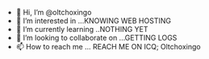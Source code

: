 - 👋 Hi, I’m @oltchoxingo
- 👀 I’m interested in ...KNOWING WEB HOSTING 
- 🌱 I’m currently learning ..NOTHING YET
- 💞️ I’m looking to collaborate on ...GETTING LOGS
- 📫 How to reach me ...
REACH ME ON ICQ; Oltchoxingo

<!--- 
oltchoxingo/oltchoxingo is a ✨ special ✨ repository because its `README.md` (this file) appears on your GitHub profile.
You can click the Preview link to take a look at your changes.
--->
